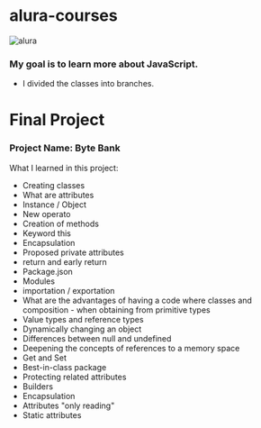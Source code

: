 # alura-courses

![alura](https://lh3.googleusercontent.com/TM-g_2L7u2p99kwg4IQeB-3352WfCq0vKXP4h5cOvISUlNll6-1WHu8t2B0oZdZKjkmp)

### My goal is to learn more about JavaScript. 
- I divided the classes into branches.

# Final Project
### Project Name: Byte Bank

What I learned in this project:
  - Creating classes
  - What are attributes
  - Instance / Object
  - New operato
  - Creation of methods
  - Keyword this
  - Encapsulation
  - Proposed private attributes
  - return and early return
  - Package.json
  - Modules
  - importation / exportation
  - What are the advantages of having a code where classes and composition  - when obtaining from primitive types
  - Value types and reference types
  - Dynamically changing an object
  - Differences between null and undefined
  - Deepening the concepts of references to a memory space
  - Get and Set
  - Best-in-class package
  - Protecting related attributes
  - Builders
  - Encapsulation
  - Attributes "only reading"
  - Static attributes